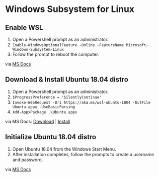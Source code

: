 # Windows Subsystem for Linux

## Enable WSL

1. Open a Powershell prompt as an administrator.
2. `Enable-WindowsOptionalFeature -Online -FeatureName Microsoft-Windows-Subsystem-Linux`
3. Follow the prompt to reboot the computer.

via [MS Docs](https://docs.microsoft.com/en-us/windows/wsl/install-win10#install-the-windows-subsystem-for-linux)

## Download & Install Ubuntu 18.04 distro

1. Open a Powershell prompt as an administrator.
2. `$ProgressPreference = 'SilentlyContinue'`
3. `Invoke-WebRequest -Uri https://aka.ms/wsl-ubuntu-1804 -OutFile Ubuntu.appx -UseBasicParsing`
4. `Add-AppxPackage .\Ubuntu.appx`

via MS Docs: [Download](https://docs.microsoft.com/en-us/windows/wsl/install-manual#downloading-distros-via-the-command-line) | [Install](https://docs.microsoft.com/en-us/windows/wsl/install-manual#installing-your-distro)

## Initialize Ubuntu 18.04 distro

1. Open Ubuntu 18.04 from the Windows Start Menu.
2. After installation completes, follow the prompts to create a username and password.

via [MS Docs](https://docs.microsoft.com/en-us/windows/wsl/initialize-distro)
